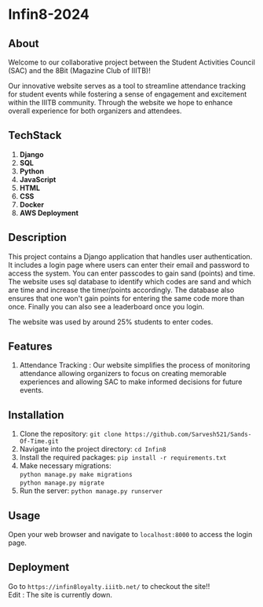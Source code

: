 # Infin8-2024


## About
Welcome to our collaborative project between the Student Activities Council (SAC) and the 8Bit (Magazine Club of IIITB)!<p>
Our innovative website serves as a tool to streamline attendance tracking for student events while fostering a sense of engagement and excitement within the IIITB community. Through the website we hope to enhance overall experience for both organizers and attendees.

## TechStack
1. **Django**
2. **SQL**
3. **Python**
4. **JavaScript**
5. **HTML**
6. **CSS**
7. **Docker**
8. **AWS Deployment**


## Description
This project contains a Django application that handles user authentication. It includes a login page where users can enter their email and password to access the system. You can enter passcodes to gain sand (points) and time. The website uses sql database to identify which codes are sand and which are time and increase the timer/points accordingly. The database also ensures that one won't gain points for entering the same code more than once. Finally you can also see a leaderboard once you login. 

The website was used by around 25% students to enter codes.

## Features
1. Attendance Tracking : Our website simplifies the process of monitoring attendance allowing organizers to focus on creating memorable experiences and allowing SAC to make informed decisions for future events.

## Installation
1. Clone the repository: `git clone https://github.com/Sarvesh521/Sands-Of-Time.git`
2. Navigate into the project directory: `cd Infin8`
3. Install the required packages: `pip install -r requirements.txt`
4. Make necessary migrations: <br>`python manage.py make migrations`<br> `python manage.py migrate` 
5. Run the server: `python manage.py runserver`

## Usage
Open your web browser and navigate to `localhost:8000` to access the login page.

## Deployment
Go to `https://infin8loyalty.iiitb.net/` to checkout the site!! <br> Edit : The site is currently down.

